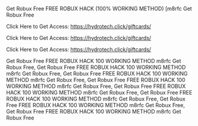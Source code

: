 Get Robux Free FREE ROBUX HACK (100% WORKING METHOD) [m8rfc Get Robux Free

Click Here to Get Access: https://hydrotech.click/giftcards/

Click Here to Get Access: https://hydrotech.click/giftcards/

Click Here to Get Access: https://hydrotech.click/giftcards/

Get Robux Free FREE ROBUX HACK 100 WORKING METHOD m8rfc Get Robux Free, Get Robux Free FREE ROBUX HACK 100 WORKING METHOD m8rfc Get Robux Free, Get Robux Free FREE ROBUX HACK 100 WORKING METHOD m8rfc Get Robux Free, Get Robux Free FREE ROBUX HACK 100 WORKING METHOD m8rfc Get Robux Free, Get Robux Free FREE ROBUX HACK 100 WORKING METHOD m8rfc Get Robux Free, Get Robux Free FREE ROBUX HACK 100 WORKING METHOD m8rfc Get Robux Free, Get Robux Free FREE ROBUX HACK 100 WORKING METHOD m8rfc Get Robux Free, Get Robux Free FREE ROBUX HACK 100 WORKING METHOD m8rfc Get Robux Free
